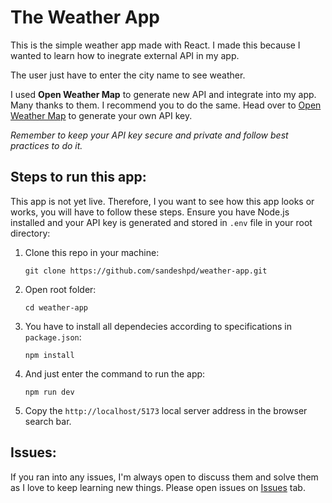 # The Weather App

This is the simple weather app made with React. I made this because I wanted to learn how to inegrate external API in my app.

The user just have to enter the city name to see weather.

I used **Open Weather Map** to generate new API and integrate into my app. Many thanks to them. I recommend you to do the same. Head over to [Open Weather Map](openweathermap.org) to generate your own API key.

_Remember to keep your API key secure and private and follow best practices to do it._

## Steps to run this app:
This app is not yet live. Therefore, I you want to see how this app looks or works, you will have to follow these steps. Ensure you have Node.js installed and your API key is generated and stored in `.env` file in your root directory:

1. Clone this repo in your machine:

    `git clone https://github.com/sandeshpd/weather-app.git`

2. Open root folder:

    `cd weather-app`

3. You have to install all dependecies according to specifications in `package.json`:

    `npm install`

4. And just enter the command to run the app:

    `npm run dev`

5. Copy the `http://localhost/5173` local server address in the browser search bar.

## Issues:
If you ran into any issues, I'm always open to discuss them and solve them as I love to keep learning new things. Please open issues on [Issues](https://github.com/sandeshpd/weather-app/issues) tab.
